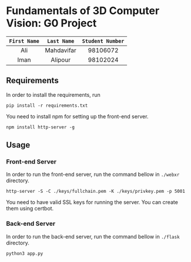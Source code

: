 # Fundamentals of 3D Computer Vision: G0 Project

  | `First Name` | `Last Name` | `Student Number` |
  |:------------:|:-----------:|:----------------:|
  | Ali | Mahdavifar | 98106072  |
  | Iman | Alipour | 98102024 |
  


## Requirements
In order to install the requirements, run
```
pip install -r requirements.txt
```

You need to install npm for setting up the front-end server.
```
npm install http-server -g
```

## Usage

### Front-end Server

In order to run the front-end server, run the command bellow in `./webxr` directory.

```
http-server -S -C ./keys/fullchain.pem -K ./keys/privkey.pem -p 5001
```

You need to have valid SSL keys for running the server. You can create them using certbot.

### Back-end Server

In order to run the back-end server, run the command bellow in `./flask` directory.

```
python3 app.py
```